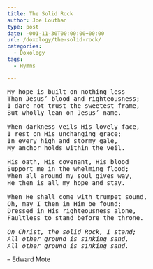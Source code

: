 ```yaml
---
title: The Solid Rock
author: Joe Louthan
type: post
date: -001-11-30T00:00:00+00:00
url: /doxology/the-solid-rock/
categories:
  - Doxology
tags:
  - Hymns

---
```

<pre>My hope is built on nothing less
Than Jesus’ blood and righteousness;
I dare not trust the sweetest frame,
But wholly lean on Jesus’ name.

When darkness veils His lovely face,
I rest on His unchanging grace;
In every high and stormy gale,
My anchor holds within the veil.

His oath, His covenant, His blood
Support me in the whelming flood;
When all around my soul gives way,
He then is all my hope and stay.

When He shall come with trumpet sound,
Oh, may I then in Him be found;
Dressed in His righteousness alone,
Faultless to stand before the throne.

<em>On Christ, the solid Rock, I stand;
All other ground is sinking sand,
All other ground is sinking sand.</em>
</pre>

&#8211; Edward Mote